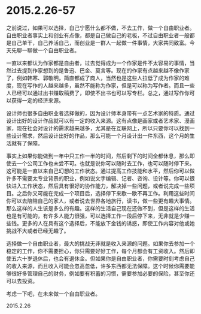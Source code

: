2015.2.26-57
=============
之前说过，如果可以选择，自己宁愿什么都不做，不去工作，做一个自由职业者。自由职业者事实上和创业有点像，都是自己做自己的老板，不过自由职业者一般都是自己单干，自己养活自己，而创业是一群人一起做一件事情，大家共同致富。今天先聊一聊做一个自由职业者。

一直以来都认为作家都是自由者，过去觉得成为一个作家是件不太容易的事情，当然过去提到作家想到的是鲁迅、巴金、莫言等。现在的作家有点越来越不像作家了，例如韩寒、郭敬明，简直都成了商人，当然也是这些人拉低了成为作家的难度，现在写作的人越来越多，虽然不能称为作家，但是可以称为写作者。而且一些人已经可以通过出书赚取稿费了，即使不出书也可以写专栏。总之，通过写作你可以获得一定的经济来源。

设计师也很多自由职业者选择做的，因为设计师本身带有一点艺术家的特质。通过设计出好的设计作品就可以有一定的收入来源。这有点像是画家或者艺术家、漫画家，现在社会对设计的需求越来越多，尤其是在互联网上，所以只要你可以找到一些设计需求，然后设计出好的作品，那么可能一个月设计出一件东西，这个月的生活就有了保障。

事实上如果你能做到一年中只工作一半的时间，然后剩下的时间全都休息，那么即使去一个公司工作也未尝不可。也就是说你可以随时去工作，也可以随时停下来。这可能是一直以来自己幻想的工作状态。通过提高工作技能和水平，然后你可以做许多不需要太专业背景的职业，例如说文字编辑、记者、咨询、设计等。你可以很快进入工作状态，然后具有很好的协作能力，解决掉一些问题，或者说完成一些项目。之后你又可能在完成一个项目后，选择停下来歇一歇不再工作。利用这些时间你可以去陪陪自己的家人，或者说去世界各地旅行，读书，做一些更有趣大事情。那么这样的人生该是多么的有趣。这样的生活自己现在还做不到，但是这样的生活也是有可能的，有许多人能力很强，可以选择工作一段后停下来，无非就是少赚一些钱。更多的人在具有这个选择后，不能放下金钱的诱惑，即使工作内容对他或她挑战不大或者已经无趣了。

选择做一个自由职业者，最大的挑战无非就是收入来源的问题。如果你去参加一个稳定的工作，你不需要担心，你只需要好好工作，每个月都会有工资收入。然后即使五六十岁退休后，也会有退休金。但如果你是自由职业者，你需要时刻考虑自己的收入来源，而且收入可能会忽高忽低，许多东西都无法保障。这个时候你需要能够很好多管理自己的财务，例如要有积蓄的习惯，需要参加必要的保险，甚至你还可以去投资。

考虑一下吧，在未来做一个自由职业者。

2015.2.26